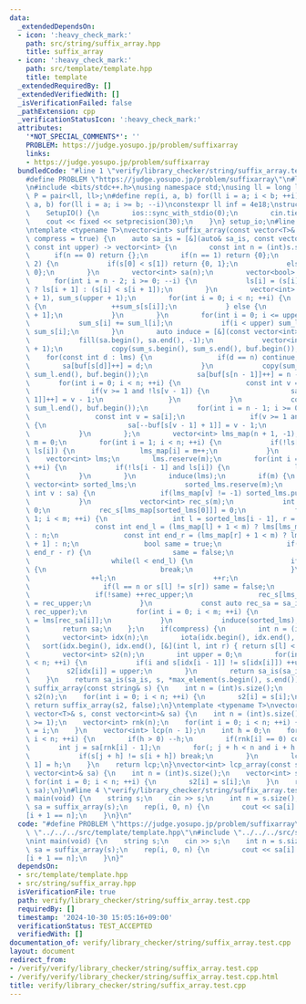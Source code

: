 ```yaml
---
data:
  _extendedDependsOn:
  - icon: ':heavy_check_mark:'
    path: src/string/suffix_array.hpp
    title: suffix_array
  - icon: ':heavy_check_mark:'
    path: src/template/template.hpp
    title: template
  _extendedRequiredBy: []
  _extendedVerifiedWith: []
  _isVerificationFailed: false
  _pathExtension: cpp
  _verificationStatusIcon: ':heavy_check_mark:'
  attributes:
    '*NOT_SPECIAL_COMMENTS*': ''
    PROBLEM: https://judge.yosupo.jp/problem/suffixarray
    links:
    - https://judge.yosupo.jp/problem/suffixarray
  bundledCode: "#line 1 \"verify/library_checker/string/suffix_array.test.cpp\"\n\
    #define PROBLEM \"https://judge.yosupo.jp/problem/suffixarray\"\n#line 2 \"src/template/template.hpp\"\
    \n#include <bits/stdc++.h>\nusing namespace std;\nusing ll = long long;\nusing\
    \ P = pair<ll, ll>;\n#define rep(i, a, b) for(ll i = a; i < b; ++i)\n#define rrep(i,\
    \ a, b) for(ll i = a; i >= b; --i)\nconstexpr ll inf = 4e18;\nstruct SetupIO {\n\
    \    SetupIO() {\n        ios::sync_with_stdio(0);\n        cin.tie(0);\n    \
    \    cout << fixed << setprecision(30);\n    }\n} setup_io;\n#line 3 \"src/string/suffix_array.hpp\"\
    \ntemplate <typename T>\nvector<int> suffix_array(const vector<T>& s, const bool\
    \ compress = true) {\n    auto sa_is = [&](auto& sa_is, const vector<int>& s,\
    \ const int upper) -> vector<int> {\n        const int n = (int)s.size();\n  \
    \      if(n == 0) return {};\n        if(n == 1) return {0};\n        if(n ==\
    \ 2) {\n            if(s[0] < s[1]) return {0, 1};\n            else return {1,\
    \ 0};\n        }\n        vector<int> sa(n);\n        vector<bool> ls(n);\n  \
    \      for(int i = n - 2; i >= 0; --i) {\n            ls[i] = (s[i] == s[i + 1])\
    \ ? ls[i + 1] : (s[i] < s[i + 1]);\n        }\n        vector<int> sum_l(upper\
    \ + 1), sum_s(upper + 1);\n        for(int i = 0; i < n; ++i) {\n            if(!ls[i])\
    \ {\n                ++sum_s[s[i]];\n            } else {\n                ++sum_l[s[i]\
    \ + 1];\n            }\n        }\n        for(int i = 0; i <= upper; ++i) {\n\
    \            sum_s[i] += sum_l[i];\n            if(i < upper) sum_l[i + 1] +=\
    \ sum_s[i];\n        }\n        auto induce = [&](const vector<int>& lms) {\n\
    \            fill(sa.begin(), sa.end(), -1);\n            vector<int> buf(upper\
    \ + 1);\n            copy(sum_s.begin(), sum_s.end(), buf.begin());\n        \
    \    for(const int d : lms) {\n                if(d == n) continue;\n        \
    \        sa[buf[s[d]]++] = d;\n            }\n            copy(sum_l.begin(),\
    \ sum_l.end(), buf.begin());\n            sa[buf[s[n - 1]]++] = n - 1;\n     \
    \       for(int i = 0; i < n; ++i) {\n                const int v = sa[i];\n \
    \               if(v >= 1 and !ls[v - 1]) {\n                    sa[buf[s[v -\
    \ 1]]++] = v - 1;\n                }\n            }\n            copy(sum_l.begin(),\
    \ sum_l.end(), buf.begin());\n            for(int i = n - 1; i >= 0; --i) {\n\
    \                const int v = sa[i];\n                if(v >= 1 and ls[v - 1])\
    \ {\n                    sa[--buf[s[v - 1] + 1]] = v - 1;\n                }\n\
    \            }\n        };\n        vector<int> lms_map(n + 1, -1);\n        int\
    \ m = 0;\n        for(int i = 1; i < n; ++i) {\n            if(!ls[i - 1] and\
    \ ls[i]) {\n                lms_map[i] = m++;\n            }\n        }\n    \
    \    vector<int> lms;\n        lms.reserve(m);\n        for(int i = 1; i < n;\
    \ ++i) {\n            if(!ls[i - 1] and ls[i]) {\n                lms.push_back(i);\n\
    \            }\n        }\n        induce(lms);\n        if(m) {\n           \
    \ vector<int> sorted_lms;\n            sorted_lms.reserve(m);\n            for(const\
    \ int v : sa) {\n                if(lms_map[v] != -1) sorted_lms.push_back(v);\n\
    \            }\n            vector<int> rec_s(m);\n            int rec_upper =\
    \ 0;\n            rec_s[lms_map[sorted_lms[0]]] = 0;\n            for(int i =\
    \ 1; i < m; ++i) {\n                int l = sorted_lms[i - 1], r = sorted_lms[i];\n\
    \                const int end_l = (lms_map[l] + 1 < m) ? lms[lms_map[l] + 1]\
    \ : n;\n                const int end_r = (lms_map[r] + 1 < m) ? lms[lms_map[r]\
    \ + 1] : n;\n                bool same = true;\n                if(end_l - l !=\
    \ end_r - r) {\n                    same = false;\n                } else {\n\
    \                    while(l < end_l) {\n                        if(s[l] != s[r])\
    \ {\n                            break;\n                        }\n         \
    \               ++l;\n                        ++r;\n                    }\n  \
    \                  if(l == n or s[l] != s[r]) same = false;\n                }\n\
    \                if(!same) ++rec_upper;\n                rec_s[lms_map[sorted_lms[i]]]\
    \ = rec_upper;\n            }\n            const auto rec_sa = sa_is(sa_is, rec_s,\
    \ rec_upper);\n            for(int i = 0; i < m; ++i) {\n                sorted_lms[i]\
    \ = lms[rec_sa[i]];\n            }\n            induce(sorted_lms);\n        }\n\
    \        return sa;\n    };\n    if(compress) {\n        int n = (int)s.size();\n\
    \        vector<int> idx(n);\n        iota(idx.begin(), idx.end(), 0);\n     \
    \   sort(idx.begin(), idx.end(), [&](int l, int r) { return s[l] < s[r]; });\n\
    \        vector<int> s2(n);\n        int upper = 0;\n        for(int i = 0; i\
    \ < n; ++i) {\n            if(i and s[idx[i - 1]] != s[idx[i]]) ++upper;\n   \
    \         s2[idx[i]] = upper;\n        }\n        return sa_is(sa_is, s2, upper);\n\
    \    }\n    return sa_is(sa_is, s, *max_element(s.begin(), s.end()));\n}\nvector<int>\
    \ suffix_array(const string& s) {\n    int n = (int)s.size();\n    vector<int>\
    \ s2(n);\n    for(int i = 0; i < n; ++i) {\n        s2[i] = s[i];\n    }\n   \
    \ return suffix_array(s2, false);\n}\ntemplate <typename T>\nvector<int> lcp_array(const\
    \ vector<T>& s, const vector<int>& sa) {\n    int n = (int)s.size();\n    assert(n\
    \ >= 1);\n    vector<int> rnk(n);\n    for(int i = 0; i < n; ++i) {\n        rnk[sa[i]]\
    \ = i;\n    }\n    vector<int> lcp(n - 1);\n    int h = 0;\n    for(int i = 0;\
    \ i < n; ++i) {\n        if(h > 0) --h;\n        if(rnk[i] == 0) continue;\n \
    \       int j = sa[rnk[i] - 1];\n        for(; j + h < n and i + h < n; ++h) {\n\
    \            if(s[j + h] != s[i + h]) break;\n        }\n        lcp[rnk[i] -\
    \ 1] = h;\n    }\n    return lcp;\n}\nvector<int> lcp_array(const string& s, const\
    \ vector<int>& sa) {\n    int n = (int)s.size();\n    vector<int> s2(n);\n   \
    \ for(int i = 0; i < n; ++i) {\n        s2[i] = s[i];\n    }\n    return lcp_array(s2,\
    \ sa);\n}\n#line 4 \"verify/library_checker/string/suffix_array.test.cpp\"\nint\
    \ main(void) {\n    string s;\n    cin >> s;\n    int n = s.size();\n    vector<int>\
    \ sa = suffix_array(s);\n    rep(i, 0, n) {\n        cout << sa[i] << \" \\n\"\
    [i + 1 == n];\n    }\n}\n"
  code: "#define PROBLEM \"https://judge.yosupo.jp/problem/suffixarray\"\n#include\
    \ \"../../../src/template/template.hpp\"\n#include \"../../../src/string/suffix_array.hpp\"\
    \nint main(void) {\n    string s;\n    cin >> s;\n    int n = s.size();\n    vector<int>\
    \ sa = suffix_array(s);\n    rep(i, 0, n) {\n        cout << sa[i] << \" \\n\"\
    [i + 1 == n];\n    }\n}"
  dependsOn:
  - src/template/template.hpp
  - src/string/suffix_array.hpp
  isVerificationFile: true
  path: verify/library_checker/string/suffix_array.test.cpp
  requiredBy: []
  timestamp: '2024-10-30 15:05:16+09:00'
  verificationStatus: TEST_ACCEPTED
  verifiedWith: []
documentation_of: verify/library_checker/string/suffix_array.test.cpp
layout: document
redirect_from:
- /verify/verify/library_checker/string/suffix_array.test.cpp
- /verify/verify/library_checker/string/suffix_array.test.cpp.html
title: verify/library_checker/string/suffix_array.test.cpp
---
```

